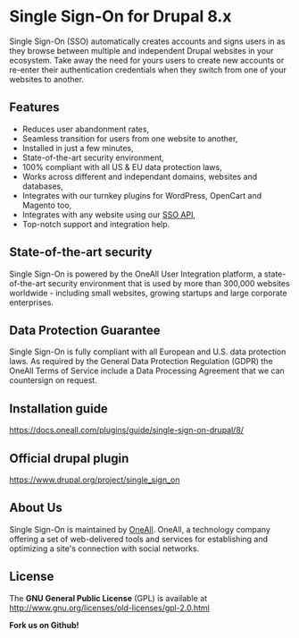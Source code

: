 # Single Sign-On for Drupal 8.x
Single Sign-On (SSO) automatically creates accounts and signs users in as they browse between multiple and independent Drupal websites in your ecosystem. Take away the need for yours users to create new accounts or re-enter their authentication credentials when they switch from one of your websites to another. 


## Features

 * Reduces user abandonment rates,
 * Seamless transition for users from one website to another,
 * Installed in just a few minutes,
 * State-of-the-art security environment,
 * 100% compliant with all US & EU data protection laws,
 * Works across different and independant domains, websites and databases,
 * Integrates with our turnkey plugins for WordPress, OpenCart and Magento too,
 * Integrates with any website using our [SSO API](https://docs.oneall.com/services/implementation-guide/single-sign-on/),
 * Top-notch support and integration help.


## State-of-the-art security

Single Sign-On is powered by the OneAll User Integration platform, a state-of-the-art security environment that is used by more than 300,000 websites worldwide - including small websites, growing startups and large corporate enterprises.


## Data Protection Guarantee

Single Sign-On is fully compliant with all European and U.S. data protection laws. As required by the General Data Protection Regulation (GDPR) the OneAll Terms of Service include a Data Processing Agreement that we can countersign on request.


## Installation guide
https://docs.oneall.com/plugins/guide/single-sign-on-drupal/8/


## Official drupal plugin
https://www.drupal.org/project/single_sign_on


## About Us
Single Sign-On is maintained by [OneAll](http://www.oneall.com/). OneAll, a technology company offering a set of 
web-delivered tools and services for establishing and optimizing a site's connection with social networks.


## License
The **GNU General Public License** (GPL) is available at  
http://www.gnu.org/licenses/old-licenses/gpl-2.0.html


**Fork us on Github!**